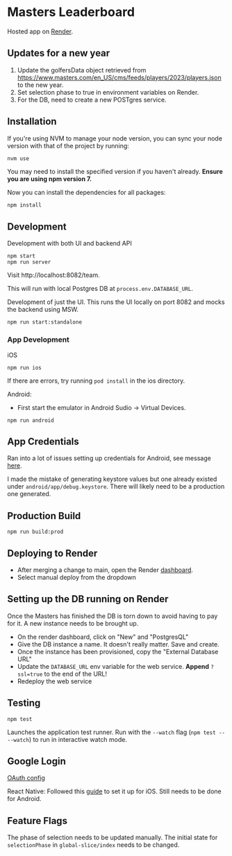 # Masters Leaderboard

Hosted app on [Render](https://masters-app.onrender.com).

## Updates for a new year

1. Update the golfersData object retrieved from https://www.masters.com/en_US/cms/feeds/players/2023/players.json to the new year.
2. Set selection phase to true in environment variables on Render.
3. For the DB, need to create a new POSTgres service.

## Installation

If you're using NVM to manage your node version, you can sync your node version with that of the project by running:

```sh
nvm use
```

You may need to install the specified version if you haven't already. **Ensure you are using npm version 7.**

Now you can install the dependencies for all packages:

```
npm install
```

## Development

Development with both UI and backend API

```
npm start
npm run server
```

Visit http://localhost:8082/team.

This will run with local Postgres DB at `process.env.DATABASE_URL`.

Development of just the UI. This runs the UI locally on port 8082 and mocks the backend using MSW.

```
npm run start:standalone
```

### App Development

iOS

```
npm run ios
```

If there are errors, try running `pod install` in the ios directory.

Android:

- First start the emulator in Android Sudio -> Virtual Devices.

```
npm run android
```

## App Credentials

Ran into a lot of issues setting up credentials for Android, see message [here](https://github.com/react-native-google-signin/google-signin/issues/1192#issuecomment-1670369305).

I made the mistake of generating keystore values but one already existed under `android/app/debug.keystore`. There will likely need to be a production one generated.

## Production Build

```
npm run build:prod
```

## Deploying to Render

- After merging a change to main, open the Render [dashboard](https://dashboard.render.com/web/srv-cev1439gp3jjsh1cej2g).
- Select manual deploy from the dropdown

## Setting up the DB running on Render

Once the Masters has finished the DB is torn down to avoid having to pay for it. A new instance needs to be brought up.

- On the render dashboard, click on "New" and "PostgresQL"
- Give the DB instance a name. It doesn't really matter. Save and create.
- Once the instance has been provisioned, copy the "External Database URL"
- Update the `DATABASE_URL` env variable for the web service. **Append** `?ssl=true` to the end of the URL!
- Redeploy the web service

## Testing

```
npm test
```

Launches the application test runner.
Run with the `--watch` flag (`npm test -- --watch`) to run in interactive watch mode.

## Google Login

[OAuth config](https://console.developers.google.com/apis/credentials/oauthclient/723926103233-g005d40jcth75hr0o09r088n2ug2cqv8.apps.googleusercontent.com?authuser=1&project=graphite-byte-156900&supportedpurview=project)

React Native:
Followed this [guide](https://ibjects.medium.com/google-signin-tutorial-for-react-native-81a57fb67b18) to set it up for iOS. Still needs to be done for Android.

## Feature Flags

The phase of selection needs to be updated manually. The initial state for `selectionPhase` in `global-slice/index` needs to be changed.
